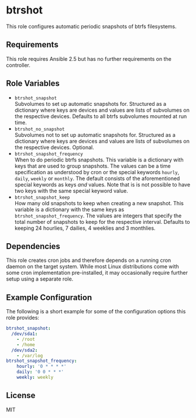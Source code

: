 btrshot
=======

This role configures automatic periodic snapshots of btrfs filesystems.

Requirements
------------

This role requires Ansible 2.5 but has no further requirements on the controller.

Role Variables
--------------

* `btrshot_snapshot`  
  Subvolumes to set up automatic snapshots for.
  Structured as a dictionary where keys are devices and values are lists of subvolumes on the respective devices.
  Defaults to all btrfs subvolumes mounted at run time.
* `btrshot_no_snapshot`  
  Subvolumes not to set up automatic snapshots for.
  Structured as a dictionary where keys are devices and values are lists of subvolumes on the respective devices.
  Optional.
* `btrshot_snapshot_frequency`  
  When to do periodic btrfs snapshots.
  This variable is a dictionary with keys that are used to group snapshots.
  The values can be a time specification as understood by cron or the special keywords `hourly`, `daily`, `weekly` or `monthly`.
  The default consists of the aforementioned special keywords as keys *and* values.
  Note that is is not possible to have two keys with the same special keyword value.
* `btrshot_snapshot_keep`  
  How many old snapshots to keep when creating a new snapshot.
  This variable is a dictionary with the same keys as `btrshot_snapshot_frequency`.
  The values are integers that specify the total number of snapshots to keep for the respective interval.
  Defaults to keeping 24 hourlies, 7 dailies, 4 weeklies and 3 monthlies.

Dependencies
------------

This role creates cron jobs and therefore depends on a running cron daemon on the target system.
While most Linux distributions come with some cron implementation pre-installed, it may occasionally require further setup using a separate role.

Example Configuration
---------------------

The following is a short example for some of the configuration options this role provides:

```yaml
btrshot_snapshot:
  /dev/sda1:
    - /root
    - /home
  /dev/sda2:
    - /var/log
btrshot_snapshot_frequency:
    hourly: '0 * * * *'
    daily: '0 0 * * *'
    weekly: weekly
```

License
-------

MIT
